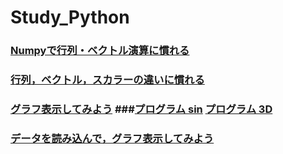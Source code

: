 # Study_Python

### [Numpyで行列・ベクトル演算に慣れる](./numpy.ipynb)
### [行列，ベクトル，スカラーの違いに慣れる](./inoutFunction.ipynb)
### [グラフ表示してみよう](./plot_func.ipynb) ###[プログラム sin](./plot_func.py) [プログラム 3D](./plot_3D.py)
### [データを読み込んで，グラフ表示してみよう](./inputData.ipynb)


